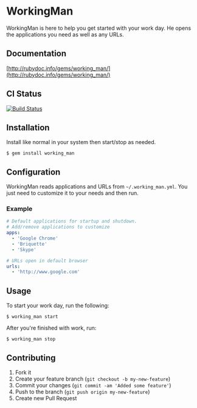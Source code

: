 # WorkingMan

WorkingMan is here to help you get started with your work day. He opens the
applications you need as well as any URLs.

## Documentation

[http://rubydoc.info/gems/working_man/](http://rubydoc.info/gems/working_man/)

## CI Status

[![Build Status](https://secure.travis-ci.org/emachnic/working_man.png)](http://travis-ci.org/emachnic/working_man)


## Installation

Install like normal in your system then start/stop as needed.

    $ gem install working_man

## Configuration

WorkingMan reads applications and URLs from `~/.working_man.yml`. You 
just need to customize it to your needs and then run.

### Example

```yaml
# Default applications for startup and shutdown.
# Add/remove applications to customize
apps:
  - 'Google Chrome'
  - 'Briquette'
  - 'Skype'

# URLs open in default browser
urls:
  - 'http://www.google.com'
```

## Usage

To start your work day, run the following:

    $ working_man start
    
After you're finished with work, run:

    $ working_man stop

## Contributing

1. Fork it
2. Create your feature branch (`git checkout -b my-new-feature`)
3. Commit your changes (`git commit -am 'Added some feature'`)
4. Push to the branch (`git push origin my-new-feature`)
5. Create new Pull Request
